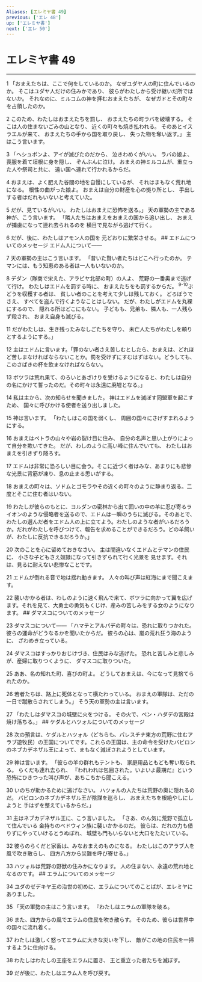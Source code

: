 ```yaml
---
Aliases: [エレミヤ書 49]
previous: ['エレ 48']
up: ['エレミヤ書']
next: ['エレ 50']
---
```

# エレミヤ書 49

***




1 
「おまえたちは、ここで何をしているのか。 なぜユダヤ人の町に住んでいるのか。 そこはユダヤ人だけの住みかであり、 彼らがわたしから受け継いだ所ではないか。 それなのに、ミルコムの神を拝むおまえたちが、 なぜガドとその町々を占領したのか。 



2 
このため、わたしはおまえたちを罰し、 おまえたちの町ラバを破壊する。 そこは人の住まないごみの山となり、 近くの町々も焼き払われる。 そのあとイスラエルが来て、 おまえたちの手から国を取り戻し、 失った物を奪い返す。」 主はこう言います。 



3 
「ヘシュボンよ、アイが滅びたのだから、 泣きわめくがいい。 ラバの娘よ、喪服を着て垣根に身を隠し、 ぞんぶんに泣け。 おまえの神ミルコムが、重立った人や祭司と共に、 遠い国へ連れて行かれるからだ。 



4 
おまえは、よく肥えた谷間の地を自慢にしているが、 それはまもなく荒れ地になる。 根性の曲がった娘よ。 おまえは自分の財産を心の拠り所とし、 手出しする者はだれもいないと考えていた。 



5 
だが、見ているがいい。 わたしはおまえに恐怖を送る。」 天の軍勢の主である神が、こう言います。 「隣人たちはおまえをおまえの国から追い出し、 おまえが捕虜になって連れ去られるのを 横目で見ながら逃げて行く。 



6 
だが、後に、わたしはアモン人の国を 元どおりに繁栄させる。 ## エドムについてのメッセージ エドム人について―― 



7 
天の軍勢の主はこう言います。 「昔いた賢い者たちはどこへ行ったのか。 テマンには、もう知恵のある者は一人もいないのか。 



8 
デダン（隊商で栄えた、アラビヤ北部の町）の人よ、 荒野の一番奥まで逃げて行け。 わたしはエドムを罰する時に、 おまえたちをも罰するからだ。 <sup class="versenum">9-10</sup>ぶどうを収穫する者は、 貧しい者のことを考えて少しは残しておく。 どろぼうでさえ、 すべてを盗んで行くようなことはしない。 だが、わたしがエドムを丸裸にするので、 隠れる所はどこにもない。 子どもも、兄弟も、隣人も、一人残らず殺され、 おまえ自身も滅びる。 



11 
だがわたしは、生き残ったみなしごたちを守り、 未亡人たちがわたしを頼りとするようにする。」 



12 
主はエドムに言います。「罪のない者さえ苦しむとしたら、おまえは、どれほど苦しまなければならないことか。罰を受けずにすむはずはない。どうしても、このさばきの杯を飲まなければならない。 



13 
ボツラは荒れ果て、のろいとあざけりを受けるようになると、わたしは自分の名にかけて誓ったのだ。その町々は永遠に廃墟となる。」 



14 
私は主から、次の知らせを聞きました。 神はエドムを滅ぼす同盟軍を起こすため、 国々に呼びかける使者を送り出しました。 



15 
神は言います。 「わたしはこの国を弱くし、 周囲の国々にさげすまれるようにする。 



16 
おまえはペトラの山々や岩の裂け目に住み、 自分の名声と思い上がりによって自分を欺いてきた。 だが、わしのように高い峰に住んでいても、 わたしはおまえを引きずり降ろす。 



17 
エドムは非常に恐ろしい目に会う。そこに近づく者はみな、あまりにも悲惨な光景に背筋が凍り、息の止まる思いがする。 



18 
おまえの町々は、ソドムとゴモラやその近くの町々のように静まり返る。二度とそこに住む者はいない。 



19 
わたしが彼らのもとに、ヨルダンの密林から出て囲いの中の羊に忍び寄るライオンのような侵略者を送るので、エドムは一瞬のうちに滅びる。そのあとで、わたしの選んだ者をエドム人の上に立てよう。わたしのような者がいるだろうか。だれがわたしを呼びつけて、報告を求めることができるだろう。どの羊飼いが、わたしに反抗できるだろうか。」 



20 
次のことを心に留めておきなさい。 主は間違いなくエドムとテマンの住民に、 小さな子どもさえ奴隷になって引きずられて行く光景を 見せます。それは、見るに耐えない悲惨なことです。 



21 
エドムが倒れる音で地は揺れ動きます。 人々の叫び声は紅海にまで聞こえます。 



22 
襲いかかる者は、わしのように速く飛んで来て、ボツラに向かって翼を広げます。それを見て、大勇士の勇気もくじけ、産みの苦しみをする女のようになります。 ## ダマスコについてのメッセージ 



23 
ダマスコについて―― 「ハマテとアルパデの町々は、恐れに取りつかれた。 彼らの運命がどうなるかを聞いたからだ。 彼らの心は、嵐の荒れ狂う海のように、 ざわめき立っている。 



24 
ダマスコはすっかりおじけづき、住民はみな逃げた。 恐れと苦しみと悲しみが、産婦に取りつくように、 ダマスコに取りついた。 



25 
ああ、名の知れた町、喜びの町よ。 どうしておまえは、今になって見捨てられたのか。 



26 
若者たちは、路上に死体となって横たわっている。 おまえの軍隊は、ただの一日で蹴散らされてしまう。」 そう天の軍勢の主は言います。 



27 
「わたしはダマスコの城壁に火をつける。 その火で、ベン・ハダデの宮殿は焼け落ちる。」 ## ケダルとハツォルについてのメッセージ 



28 
次の預言は、ケダルとハツォル（どちらも、パレスチナ東方の荒野に住むアラブ遊牧民）の王国についてです。これらの王国は、主の命令を受けたバビロンのネブカデネザル王によって、まもなく滅ぼされようとしています。 



29 
神は言います。 「彼らの羊の群れもテントも、 家庭用品ともども奪い取られる。 らくだも連れ去られ、 『われわれは包囲された。いよいよ最期だ』という 恐怖にひきつった叫び声が、あちこちから聞こえる。 



30 
いのちが助かるために逃げなさい。 ハツォルの人たちは荒野の奥に隠れるのだ。 バビロンのネブカデネザル王が陰謀を巡らし、 おまえたちを根絶やしにしようと 手はずを整えているからだ。」 



31 
主はネブカデネザル王に、こう言いました。 「さあ、のん気に荒野で孤立して住んでいる 金持ちのベドウィン族に襲いかかるのだ。 彼らは、だれの力も借りずにやっていけるとうぬぼれ、 城壁も門もいらないと大口をたたいている。 



32 
彼らのらくだと家畜は、みなおまえのものになる。 わたしはこのアラブ人を風で吹き散らし、 四方八方から災難を呼び寄せる。」 



33 
ハツォルは荒野の野獣の住みかになります。 人の住まない、永遠の荒れ地となるのです。 ## エラムについてのメッセージ 



34 
ユダのゼデキヤ王の治世の初めに、エラムについてのことばが、エレミヤにありました。 



35 
「天の軍勢の主はこう言います。 『わたしはエラムの軍隊を破る。 



36 
また、四方からの風でエラムの住民を吹き散らす。 そのため、彼らは世界中の国々に流れ着く。 



37 
わたしは激しく怒ってエラムに大きな災いを下し、 敵がこの地の住民を一掃するように仕向ける。 



38 
わたしはわたしの王座をエラムに置き、 王と重立った者たちを滅ぼす。 



39 
だが後に、わたしはエラム人を呼び戻す。
